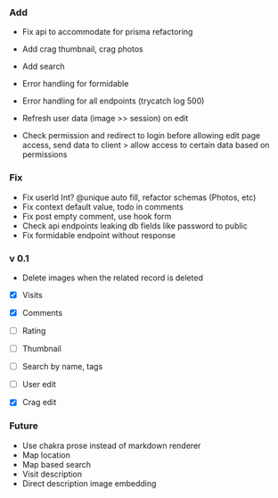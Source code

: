 ### Add

- Fix api to accommodate for prisma refactoring

- Add crag thumbnail, crag photos
- Add search
- Error handling for formidable
- Error handling for all endpoints (trycatch log 500)
- Refresh user data (image >> session) on edit
- Check permission and redirect to login before allowing edit page access, send data to client > allow access to certain data based on permissions

### Fix

- Fix userId Int? @unique auto fill, refactor schemas (Photos, etc)
- Fix context default value, todo in comments
- Fix post empty comment, use hook form
- Check api endpoints leaking db fields like password to public
- Fix formidable endpoint without response

### v 0.1

- Delete images when the related record is deleted

- [x] Visits
- [x] Comments
- [ ] Rating
- [ ] Thumbnail

- [ ] Search by name, tags
- [ ] User edit
- [x] Crag edit

### Future

- Use chakra prose instead of markdown renderer
- Map location
- Map based search
- Visit description
- Direct description image embedding
